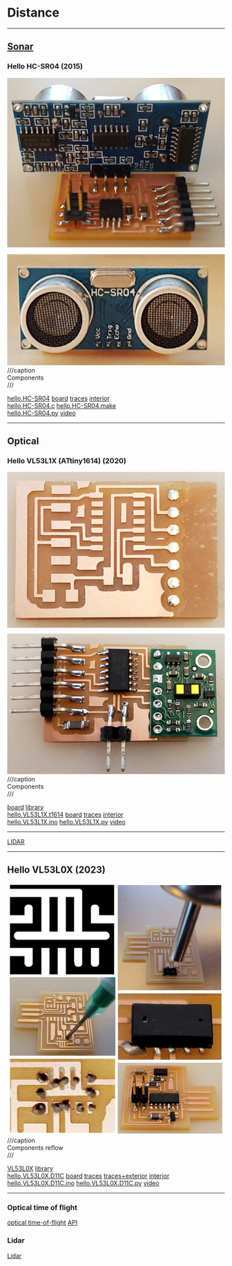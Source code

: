 # Distance

---

## [Sonar](http://www.amazon.com/SunFouder-Ultrasonic-Distance-Mega2560-Duemilanove/dp/B00E0NXTJW)

### Hello HC-SR04 (2015)

![](sonar/hello.HC-SR04.jpg)  
///caption  
Components  
///

[hello.HC-SR04](sonar/hello.HC-SR04.cad) [board](sonar/hello.HC-SR04.png) [traces](sonar/hello.HC-SR04.traces.png) [interior](sonar/hello.HC-SR04.interior.png)  
[hello.HC-SR04.c](sonar/hello.HC-SR04.c) [hello.HC-SR04.make](sonar/hello.HC-SR04.make)  
[hello.HC-SR04.py](sonar/hello.HC-SR04.py) [video](sonar/hello.HC-SR04.mp4)

---

## Optical

### Hello VL53L1X (ATtiny1614) (2020)

![](tof/hello.VL53L1X.t1614.jpg)  
///caption  
Components  
///

[board](https://www.digikey.com/en/products/detail/pololu-corporation/3415/10451121) [library](https://github.com/pololu/vl53l1x-arduino)  
[hello.VL53L1X.t1614](tof/hello.VL53L1X.t1614) [board](tof/hello.VL53L1X.t1614.png) [traces](tof/hello.VL53L1X.t1614.traces.png) [interior](tof/hello.VL53L1X.t1614.interior.png)  
[hello.VL53L1X.ino](tof/hello.VL53L1X.ino) [hello.VL53L1X.py](tof/hello.VL53L1X.py) [video](tof/hello.VL53L1X.mp4)

---

[LIDAR](https://www.amazon.com/s?k=lidar)

---

## Hello VL53L0X (2023)

![](tof/hello.VL53L0X.D11C.jpg)  
///caption  
Components reflow  
///

[VL53L0X](https://www.digikey.com/en/products/detail/stmicroelectronics/VL53L0CXV0DH-1/6023691) [library](https://github.com/pololu/vl53l0x-arduino)  
[hello.VL53L0X.D11C](tof/hello.VL53L0X.D11C) [board](tof/hello.VL53L0X.D11C.png) [traces](tof/hello.VL53L0X.D11C.traces.png) [traces+exterior](tof/hello.VL53L0X.D11C.traces_exterior.png) [interior](tof/hello.VL53L0X.D11C.interior.png)  
[hello.VL53L0X.D11C.ino](tof/hello.VL53L0X.D11C.ino) [hello.VL53L0X.D11C.py](tof/hello.VL53L0X.D11C.py) [video](tof/hello.VL53L0X.D11C.mp4)

---

### Optical time of flight

[optical time-of-flight](http://www.digikey.com/product-detail/en/stmicroelectronics/VL53L0CXV0DH-1/497-16538-1-ND) [API](http://www.st.com/resource/en/user_manual/dm00279088.pdf)

### Lidar

[Lidar](https://www.amazon.com/s?k=lidar)